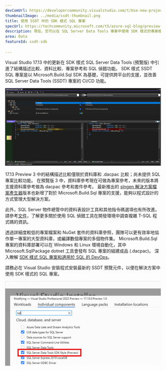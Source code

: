 ```yaml
---
devComUrl: https://developercommunity.visualstudio.com/t/Use-new-project-file-format-for-sqlproj/480461
thumbnailImage: ../media/ssdt-thumbnail.png
title: 使用 SSDT 中的 SDK 樣式 SQL 專案
specUrl: https://techcommunity.microsoft.com/t5/azure-sql-blog/preview-release-of-sdk-style-sql-projects-in-visual-studio-2022/ba-p/4240616
description: 現在，您可以在 SQL Server Data Tools 專案中使用 SDK 樣式的專案檔案格式，以及增強型 SQL 偵錯與結構描述比較功能。
area: Data
featureId: ssdt-sdk

---
```



Visual Studio 17.13 中的更新在 SDK 樣式 SQL Server Data Tools (預覽版) 中引進了結構描述比較、資料比較、專案參考和 SQL 偵錯功能。 SDK 樣式 SSDT SQL 專案是以 Microsoft.Build.Sql SDK 為基礎，可提供跨平台的支援，並改善 SQL Server Data Tools (SSDT) 專案的 CI/CD 功能。

![SDK 樣式 SQL Server Data Tools 中的結構描述比較](../media/ssdt_preview_schemacompare.png)

17.13 Preview 3 中的結構描述比較僅限於資料庫和 .dacpac 比較；尚未提供 SQL 專案比較功能。 在預覽版 3 中，資料庫參考現在可做為專案參考，未來的版本將支援資料庫參考做為 dacpac 參考和套件參考。 最新推出的 [slngen 解決方案檔案產生器](https://github.com/microsoft/slngen)版本也新增了對於 Microsoft.Build.Sql 專案的支援，能夠以程式設計的方式管理大型解決方案。

此外，SQL Server 物件總管中的資料表設計工具和其他指令碼選項也有所改進。 請參考[文件](https://learn.microsoft.com/sql/ssdt/debugger/transact-sql-debugger)，了解更多關於使用 SQL 偵錯工具在開發環境中調查複雜 T-SQL 程式碼的資訊。

透過詳細度較低的專案檔案和 NuGet 套件的資料庫參照，團隊可以更有效率地協作單一專案的大型資料庫，或編譯數個專案的多個物件集。 Microsoft.Build.Sql 專案的資料庫部署可以在 Windows 和 Linux 環境自動化，其中 Microsoft.SqlPackage dotnet 工具會發布 SQL 專案的組建成品 (.dacpac)。 深入瞭解 [SDK 樣式 SQL 專案和適用於 SQL 的 DevOps](https://aka.ms/sqlprojects)。

請務必在 Visual Studio 安裝程式安裝最新的 SSDT 預覽元件，以便在解決方案中使用 SDK 樣式的 SQL 專案。

![安裝程式會啟用預覽版 SSDT 功能](../media/ssdt_preview_installer.png)
